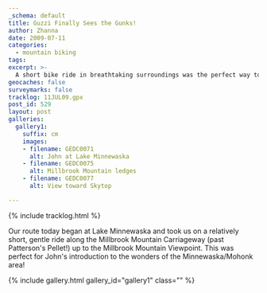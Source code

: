 ```yaml
---
_schema: default
title: Guzzi Finally Sees the Gunks!
author: Zhanna
date: 2009-07-11
categories:
  - mountain biking
tags:
excerpt: >- 
  A short bike ride in breathtaking surroundings was the perfect way to introduce John to Minnewaska State Park!
geocaches: false
surveymarks: false
tracklog: 11JUL09.gpx
post_id: 529
layout: post   
galleries:
  gallery1:
    suffix: cm
    images:
    - filename: GEDC0071
      alt: John at Lake Minnewaska
    - filename: GEDC0075
      alt: Millbrook Mountain ledges   
    - filename: GEDC0077
      alt: View toward Skytop           

---
```


{% include tracklog.html %}

Our route today began at Lake Minnewaska and took us on a relatively short, gentle ride along the Millbrook Mountain Carriageway (past Patterson's Pellet!) up to the Millbrook Mountain Viewpoint. This was perfect for John's introduction to the wonders of the Minnewaska/Mohonk area!

{% include gallery.html gallery_id="gallery1" class="" %}
